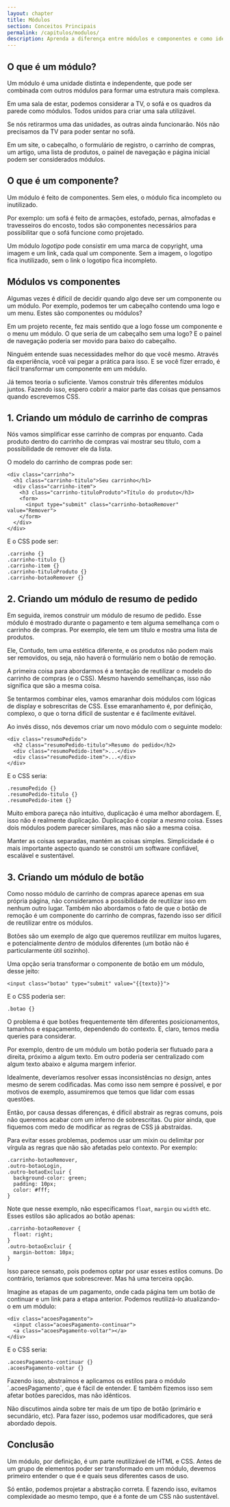 ```yaml
---
layout: chapter
title: Módulos
section: Conceitos Principais
permalink: /capitulos/modulos/
description: Aprenda a diferença entre módulos e componentes e como identificar eles dentro de um projeto. Iremos codificar também alguns exemplos de módulos juntos.
---
```


## O que é um módulo?

Um módulo é uma unidade distinta e independente, que pode ser combinada com outros módulos para formar uma estrutura mais complexa.

Em uma sala de estar, podemos considerar a TV, o sofá e os quadros da parede como módulos. Todos unidos para criar uma sala utilizável.

Se nós retirarmos uma das unidades, as outras ainda funcionarão. Nós não precisamos da TV para poder sentar no sofá.

Em um site, o cabeçalho, o formulário de registro, o carrinho de compras, um artigo, uma lista de produtos, o painel de navegação e página inicial podem ser considerados módulos.

## O que é um componente?

Um módulo é feito de componentes. Sem eles, o módulo fica incompleto ou inutilizado.

Por exemplo: um sofá é feito de armações, estofado, pernas, almofadas e travesseiros do encosto, todos são componentes necessários para possibilitar que o sofá funcione como projetado.

Um módulo *logotipo* pode consistir em uma marca de copyright, uma imagem e um link, cada qual um componente. Sem a imagem, o logotipo fica inutilizado, sem o link o logotipo fica incompleto.

## Módulos vs componentes

Algumas vezes é difícil de decidir quando algo deve ser um componente ou um módulo. Por exemplo, podemos ter um cabeçalho contendo uma logo e um menu. Estes são componentes ou módulos?

Em um projeto recente, fez mais sentido que a logo fosse um componente e o menu um módulo. O que seria de um cabeçalho sem uma logo? E o painel de navegação poderia ser movido para baixo do cabeçalho.

Ninguém entende suas necessidades melhor do que você mesmo. Através da experiência, você vai pegar a prática para isso. E se você fizer errado, é fácil transformar um componente em um módulo.

Já temos teoria o suficiente. Vamos construir três diferentes módulos juntos. Fazendo isso, espero cobrir a maior parte das coisas que pensamos quando escrevemos CSS.

## 1. Criando um módulo de carrinho de compras

Nós vamos simplificar esse carrinho de compras por enquanto. Cada produto dentro do carrinho de compras vai mostrar seu título, com a possibilidade de remover ele da lista.

O modelo do carrinho de compras pode ser:

	<div class="carrinho">
	  <h1 class="carrinho-titulo">Seu carrinho</h1>
	  <div class="carrinho-item">
	    <h3 class="carrinho-tituloProduto">Título do produto</h3>
	    <form>
	      <input type="submit" class="carrinho-botaoRemover" value="Remover">
	    </form>
	  </div>
	</div>

E o CSS pode ser:

	.carrinho {}
	.carrinho-titulo {}
	.carrinho-item {}
	.carrinho-tituloProduto {}
	.carrinho-botaoRemover {}

## 2. Criando um módulo de resumo de pedido

Em seguida, iremos construir um módulo de resumo de pedido. Esse módulo é mostrado durante o pagamento e tem alguma semelhança com o carrinho de compras. Por exemplo, ele tem um título e mostra uma lista de produtos.

Ele, Contudo, tem uma estética diferente, e os produtos não podem mais ser removidos, ou seja, não haverá o formulário nem o botão de remoção.

A primeira coisa para abordarmos é a tentação de reutilizar o modelo do carrinho de compras (e o CSS). Mesmo havendo semelhanças, isso não significa que são a mesma coisa.

Se tentarmos combinar eles, vamos emaranhar dois módulos com lógicas de display e sobrescritas de CSS. Esse emaranhamento é, por definição, complexo, o que o torna difícil de sustentar e é facilmente evitável.

Ao invés disso, nós devemos criar um novo módulo com o seguinte modelo:

	<div class="resumoPedido">
	  <h2 class="resumoPedido-titulo">Resumo do pedido</h2>
	  <div class="resumoPedido-item">...</div>
	  <div class="resumoPedido-item">...</div>
	</div>

E o CSS seria:

	.resumoPedido {}
	.resumoPedido-titulo {}
	.resumoPedido-item {}

Muito embora pareça não intuitivo, duplicação é uma melhor abordagem. E, isso não é realmente duplicação. Duplicação é copiar a *mesma* coisa. Esses dois módulos podem parecer similares, mas não são a mesma coisa.

Manter as coisas separadas, mantém as coisas simples. Simplicidade é o mais importante aspecto quando se constrói um software confiável, escalável e sustentável.

## 3. Criando um módulo de botão

Como nosso módulo de carrinho de compras aparece apenas em sua própria página, não consideramos a possibilidade de reutilizar isso em nenhum outro lugar. Também não abordamos o fato de que o botão de remoção é um componente do carrinho de compras, fazendo isso ser difícil de reutilizar entre os módulos.

Botões são um exemplo de algo que queremos reutilizar em muitos lugares, e potencialmente *dentro* de módulos diferentes (um botão não é particularmente útil sozinho).

Uma opção seria transformar o componente de botão em um módulo, desse jeito:

	<input class="botao" type="submit" value="{{texto}}">

E o CSS poderia ser:

	.botao {}

O problema é que botões frequentemente têm diferentes posicionamentos, tamanhos e espaçamento, dependendo do contexto. E, claro, temos media queries para considerar.

Por exemplo, dentro de um módulo um botão poderia ser flutuado para a direita, próximo a algum texto. Em outro poderia ser centralizado com algum texto abaixo e alguma margem inferior.

Idealmente, deveríamos resolver essas inconsistências no *design*, antes mesmo de serem codificadas. Mas como isso nem sempre é possível, e por motivos de exemplo, assumiremos que temos que lidar com essas questões.

Então, por causa dessas diferenças, é difícil abstrair as regras comuns, pois não queremos acabar com um inferno de sobrescritas. Ou pior ainda, que fiquemos com medo de modificar as regras de CSS já abstraídas.

Para evitar esses problemas, podemos usar um mixin ou delimitar por vírgula as regras que não são afetadas pelo contexto. Por exemplo:

	.carrinho-botaoRemover,
	.outro-botaoLogin,
	.outro-botaoExcluir {
	  background-color: green;
	  padding: 10px;
	  color: #fff;
	}

Note que nesse exemplo, não especificamos `float`, `margin` ou `width` etc. Esses estilos são aplicados ao botão apenas:

	.carrinho-botaoRemover {
	  float: right;
	}
	.outro-botaoExcluir {
	  margin-bottom: 10px;
	}

Isso parece sensato, pois podemos optar por usar esses estilos comuns. Do contrário, teríamos que sobrescrever. Mas há uma terceira opção.

Imagine as etapas de um pagamento, onde cada página tem um botão de continuar e um link para a etapa anterior. Podemos reutilizá-lo atualizando-o em um módulo:

	<div class="acoesPagamento">
	  <input class="acoesPagamento-continuar">
	  <a class="acoesPagamento-voltar"></a>
	</div>

E o CSS seria:

	.acoesPagamento-continuar {}
	.acoesPagamento-voltar {}

Fazendo isso, abstraímos e aplicamos os estilos para o módulo ´.acoesPagamento`, que é fácil de entender. E também fizemos isso sem afetar botões parecidos, mas não idênticos.

Não discutimos ainda sobre ter mais de um tipo de botão (primário e secundário, etc). Para fazer isso, podemos usar modificadores, que será abordado depois.

## Conclusão

Um módulo, por definição, é um parte reutilizável de HTML e CSS. Antes de um grupo de elementos poder ser transformado em um módulo, devemos primeiro entender o que é e quais seus diferentes casos de uso.

Só então, podemos projetar a abstração correta. E fazendo isso, evitamos complexidade ao mesmo tempo, que é a fonte de um CSS não sustentável.
